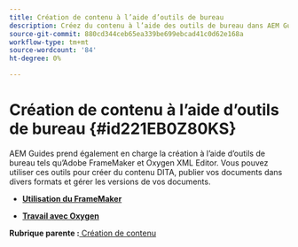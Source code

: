 ```yaml
---
title: Création de contenu à l’aide d’outils de bureau
description: Créez du contenu à l’aide des outils de bureau dans AEM Guides. Découvrez comment travailler avec Adobe FrameMaker et Oxygen XML Editor pour créer et publier du contenu DITA.
source-git-commit: 880cd344ceb65ea339be699ebcad41c0d62e168a
workflow-type: tm+mt
source-wordcount: '84'
ht-degree: 0%

---
```


# Création de contenu à l’aide d’outils de bureau {#id221EB0Z80KS}

AEM Guides prend également en charge la création à l’aide d’outils de bureau tels qu’Adobe FrameMaker et Oxygen XML Editor. Vous pouvez utiliser ces outils pour créer du contenu DITA, publier vos documents dans divers formats et gérer les versions de vos documents.

- **[Utilisation du FrameMaker](author-desktop-framemaker.md)**

- **[Travail avec Oxygen](author-desktop-oxygen.md)**


**Rubrique parente :**[ Création de contenu](authoring-content.md)
